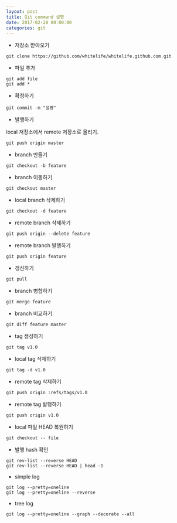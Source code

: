 ```yaml
---
layout: post
title: Git command 설명
date: 2017-02-28 00:00:00
categories: git
---
```


- 저장소 받아오기

```
git clone https://github.com/whitelife/whitelife.github.com.git
```

- 파일 추가

```
git add file
git add *
```

- 확정하기

```
git commit -m "설명"
```

- 발행하기

local 저장소에서 remote 저장소로 올리기.

```
git push origin master
```

- branch 만들기

```
git checkout -b feature
```

- branch 이동하기

```
git checkout master
```

- local branch 삭제하기

```
git checkout -d feature
```

- remote branch 삭제하기

```
git push origin --delete feature
```

- remote branch 발행하기

```
git push origin feature
```

- 갱신하기

```
git pull
```

- branch 병합하기

```
git merge feature
```

- branch 비교하기

```
git diff feature master
```

- tag 생성하기

```
git tag v1.0
```

- local tag 삭제하기

```
git tag -d v1.0
```

- remote tag 삭제하기

```
git push origin :refs/tags/v1.0
```

- remote tag 발행하기

```
git push origin v1.0
```

- local 파일 HEAD 복원하기

```
git checkout -- file
```

- 발행 hash 확인

```
git rev-list --reverse HEAD
git rev-list --reverse HEAD | head -1
```

- simple log

```
git log --pretty=oneline
git log --pretty=oneline --reverse
```

- tree log

```
git log --pretty=oneline --graph --decorate --all
```
